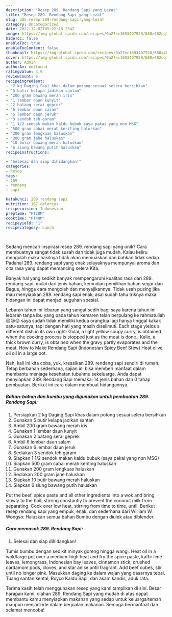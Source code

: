 ```yaml
---
description: "Resep 289. Rendang Sapi yang Lezat"
title: "Resep 289. Rendang Sapi yang Lezat"
slug: 285-resep-289-rendang-sapi-yang-lezat
category: Uncategorized
date: 2022-12-02T05:22:18.254Z
image: https://img-global.cpcdn.com/recipes/0a27ec1693497928/680x482cq70/289-rendang-sapi-foto-resep-utama.jpg
hideToc: false
enableToc: true
enableTocContent: false
thumbnail: https://img-global.cpcdn.com/recipes/0a27ec1693497928/680x482cq70/289-rendang-sapi-foto-resep-utama.jpg
cover: https://img-global.cpcdn.com/recipes/0a27ec1693497928/680x482cq70/289-rendang-sapi-foto-resep-utama.jpg
author: Admin
authorAv: notfound
ratingvalue: 4.9
reviewcount: 6
recipeingredient:
- "2 kg Daging Sapi khas dalam potong sesuai selera bersihkan"
- "5 butir kelapa jadikan santan"
- "200 gram bawang merah iris"
- "1 lembar daun kunyit"
- "2 batang serai geprek"
- "6 lembar daun salam"
- "6 lembar daun jeruk"
- "3 sendok teh garam"
- "1 1/2 sendok makan kaldu bubuk saya pakai yang non MSG"
- "500 gram cabai merah keriting haluskan"
- "200 gram lengkuas haluskan"
- "200 gram jahe haluskan"
- "10 butir bawang merah haluskan"
- "6 siung bawang putih haluskan"
recipeinstructions:

- "Selesai dan siap dihidangkan!"
categories:
- Resep
tags:
- 289
- rendang
- sapi

katakunci: 289 rendang sapi 
nutrition: 167 calories
recipecuisine: Indonesian
preptime: "PT28M"
cooktime: "PT48M"
recipeyield: "1"
recipecategory: Lunch

---
```





Sedang mencari inspirasi resep 289. rendang sapi yang unik? Cara membuatnya sangat tidak susah dan tidak juga mudah. Kalau keliru mengolah maka hasilnya tidak akan memuaskan dan bahkan tidak sedap. Padahal 289. rendang sapi yang enak selayaknya mempunyai aroma dan cita rasa yang dapat memancing selera Kita.





Banyak hal yang sedikit banyak mempengaruhi kualitas rasa dari 289. rendang sapi, mulai dari jenis bahan, kemudian pemilihan bahan segar dan Bagus, hingga cara mengolah dan menyajikannya. Tidak usah pusing jika mau menyiapkan 289. rendang sapi enak,      asal sudah tahu triknya maka hidangan ini dapat menjadi suguhan spesial.














Lebaran tahun ini lebaran yang sangat sedih bagi saya karena tahun ini lebaran tanpa ibu yang pada tahun kemaren telah berpulang ke rahmatullah 😢😢😢 saya sudah tidak memiliki kedua orangtua lagi hanya tinggal kakak satu-satunya, tapi dengan hati yang masih diselimuti. Each stage yields a different dish in its own right: Gulai, a light yellow soupy curry, is obtained when the cooking process is stopped just as the meat is done.; Kalio, a thick brown curry, is obtained when the gravy partly evaporates and the meat. How to Make Rendang Sapi (Indonesian Spicy Beef Stew) Heat olive oil oil in a large pot.






Nah, kali ini kita coba, yuk, kreasikan 289. rendang sapi sendiri di rumah. Tetap berbahan sederhana, sajian ini bisa memberi manfaat dalam membantu menjaga kesehatan tubuhmu sekeluarga. Anda dapat menyiapkan 289. Rendang Sapi memakai 14 jenis bahan dan 0 tahap pembuatan. Berikut ini cara dalam membuat hidangannya.

<!--inarticleads1-->

##### Bahan-bahan dan bumbu yang digunakan untuk pembuatan 289. Rendang Sapi:

1. Persiapkan 2 kg Daging Sapi khas dalam potong sesuai selera bersihkan
1. Gunakan 5 butir kelapa jadikan santan
1. Ambil 200 gram bawang merah iris
1. Gunakan 1 lembar daun kunyit
1. Gunakan 2 batang serai geprek
1. Ambil 6 lembar daun salam
1. Gunakan 6 lembar daun jeruk
1. Sediakan 3 sendok teh garam
1. Siapkan 1 1/2 sendok makan kaldu bubuk (saya pakai yang non MSG)
1. Siapkan 500 gram cabai merah keriting haluskan
1. Gunakan 200 gram lengkuas haluskan
1. Sediakan 200 gram jahe haluskan
1. Siapkan 10 butir bawang merah haluskan
1. Siapkan 6 siung bawang putih haluskan


Put the beef, spice paste and all other ingredients into a wok and bring slowly to the boil, stirring constantly to prevent the coconut milk from separating. Cook over low heat, stirring from time to time, until. Berikut resep rendang sapi yang empuk, enak, dan sederhana dari William W. Wongso: Haluskan semua bahan Bumbu dengan diulek atau diblender. 

<!--inarticleads2-->

##### Cara memasak 289. Rendang Sapi:


1. Selesai dan siap dihidangkan!

Tumis bumbu dengan sedikit minyak goreng hingga wangi. Heat oil in a wok/large pot over a medium-high heat and fry the spice paste, kaffir lime leaves, lemongrass, Indonesian bay leaves, cinnamon stick, crushed cardamom pods, cloves, and star anise until fragrant. Add beef cubes, stir until no longer pink. Masukkan daging ke dalam wajan yang dasarnya tebal. Tuang santan kental, Royco Kaldu Sapi, dan asam kandis, aduk rata. 

Terima kasih telah menggunakan resep yang kami tampilkan di sini. Besar harapan kami, olahan 289. Rendang Sapi yang mudah di atas dapat membantu kamu menyiapkan makanan yang sedap untuk keluarga/teman maupun menjadi ide dalam berjualan makanan. Semoga bermanfaat dan selamat mencoba!

